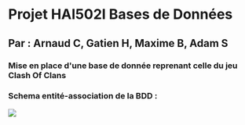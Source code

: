 # Projet HAI502I Bases de Données
## Par : Arnaud C, Gatien H, Maxime B, Adam S
### Mise en place d'une base de donnée reprenant celle du jeu Clash Of Clans



### Schema entité-association de la BDD :
<img src="https://github.com/Gaiko19/ProjetBDD/blob/main/schemaEA-BDD.svg">
